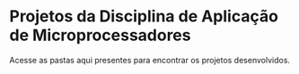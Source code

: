 # Projetos da Disciplina de Aplicação de Microprocessadores

Acesse as pastas aqui presentes para encontrar os projetos desenvolvidos.
